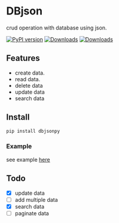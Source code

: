 # DBjson

crud operation with database using json.

 [![PyPI version](https://badge.fury.io/py/dbjsonpy.svg)](https://pypi.org/project/dbjsonpy/)
 [![Downloads](https://pepy.tech/badge/dbjsonpy/month)](https://pepy.tech/project/dbjsonpy)
 [![Downloads](https://static.pepy.tech/personalized-badge/dbjsonpy?period=total&units=international_system&left_color=green&right_color=blue&left_text=Total%20Downloads)](https://pepy.tech/project/dbjsonpy)

## Features 

 * create data.
 * read data.
 * delete data
 * update data
 * search data

## Install 
```python
pip install dbjsonpy
```
### Example

see example [here](examples/test.py)

## Todo

 - [x] update data
 - [ ] add multiple data
 - [x] search data
 - [ ] paginate data
